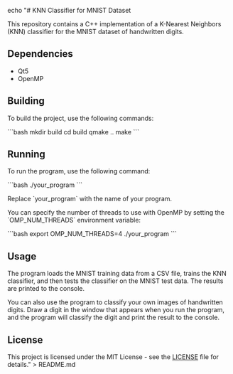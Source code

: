 echo "# KNN Classifier for MNIST Dataset

This repository contains a C++ implementation of a K-Nearest Neighbors (KNN) classifier for the MNIST dataset of handwritten digits.

## Dependencies

- Qt5
- OpenMP

## Building

To build the project, use the following commands:

\`\`\`bash
mkdir build
cd build
qmake ..
make
\`\`\`

## Running

To run the program, use the following command:

\`\`\`bash
./your_program
\`\`\`

Replace \`your_program\` with the name of your program.

You can specify the number of threads to use with OpenMP by setting the \`OMP_NUM_THREADS\` environment variable:

\`\`\`bash
export OMP_NUM_THREADS=4
./your_program
\`\`\`

## Usage

The program loads the MNIST training data from a CSV file, trains the KNN classifier, and then tests the classifier on the MNIST test data. The results are printed to the console.

You can also use the program to classify your own images of handwritten digits. Draw a digit in the window that appears when you run the program, and the program will classify the digit and print the result to the console.

## License

This project is licensed under the MIT License - see the [LICENSE](LICENSE) file for details." > README.md